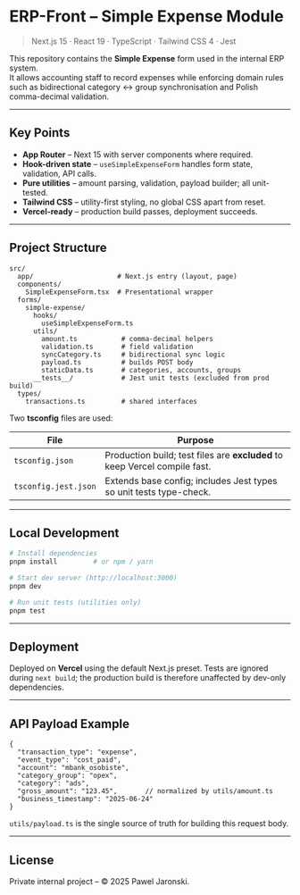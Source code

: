 # ERP-Front – Simple Expense Module

> Next.js 15 · React 19 · TypeScript · Tailwind CSS 4 · Jest

This repository contains the **Simple Expense** form used in the internal ERP system.  
It allows accounting staff to record expenses while enforcing domain rules such as bidirectional category ↔ group synchronisation and Polish comma-decimal validation.

---

## Key Points

* **App Router** – Next 15 with server components where required.
* **Hook-driven state** – `useSimpleExpenseForm` handles form state, validation, API calls.
* **Pure utilities** – amount parsing, validation, payload builder; all unit-tested.
* **Tailwind CSS** – utility-first styling, no global CSS apart from reset.
* **Vercel-ready** – production build passes, deployment succeeds.

---

## Project Structure

```text
src/
  app/                     # Next.js entry (layout, page)
  components/
    SimpleExpenseForm.tsx  # Presentational wrapper
  forms/
    simple-expense/
      hooks/
        useSimpleExpenseForm.ts
      utils/
        amount.ts           # comma-decimal helpers
        validation.ts       # field validation
        syncCategory.ts     # bidirectional sync logic
        payload.ts          # builds POST body
        staticData.ts       # categories, accounts, groups
      __tests__/            # Jest unit tests (excluded from prod build)
  types/
    transactions.ts         # shared interfaces
```

Two **tsconfig** files are used:

| File | Purpose |
|------|---------|
| `tsconfig.json` | Production build; test files are **excluded** to keep Vercel compile fast. |
| `tsconfig.jest.json` | Extends base config; includes Jest types so unit tests type-check. |

---

## Local Development

```bash
# Install dependencies
pnpm install         # or npm / yarn

# Start dev server (http://localhost:3000)
pnpm dev

# Run unit tests (utilities only)
pnpm test
```

---

## Deployment

Deployed on **Vercel** using the default Next.js preset. Tests are ignored during `next build`; the production build is therefore unaffected by dev-only dependencies.

---

## API Payload Example

```jsonc
{
  "transaction_type": "expense",
  "event_type": "cost_paid",
  "account": "mbank_osobiste",
  "category_group": "opex",
  "category": "ads",
  "gross_amount": "123.45",       // normalized by utils/amount.ts
  "business_timestamp": "2025-06-24"
}
```

`utils/payload.ts` is the single source of truth for building this request body.

---

## License

Private internal project – © 2025 Pawel Jaronski.
